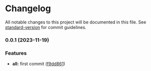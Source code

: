 # Changelog

All notable changes to this project will be documented in this file. See [standard-version](https://github.com/conventional-changelog/standard-version) for commit guidelines.

### 0.0.1 (2023-11-19)


### Features

* **all:** first commit ([f9dd861](https://github.com/shaojie-li/tasty_ui/commit/f9dd861627c6376f4d3209f29852262c22e2a539))
